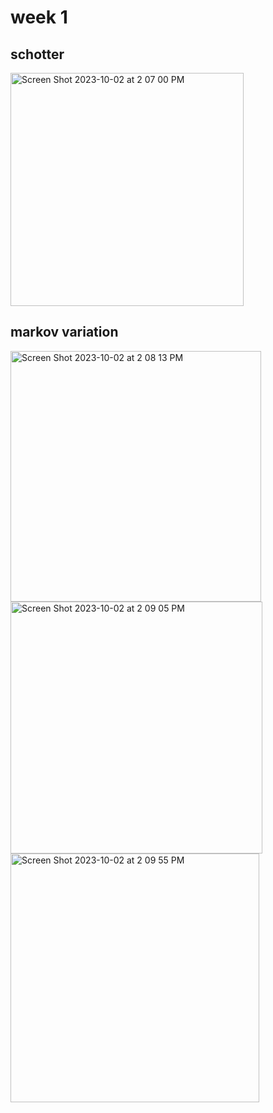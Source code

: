 # week 1

## schotter
<img width="373" alt="Screen Shot 2023-10-02 at 2 07 00 PM" src="https://github.com/nworb999/ucsb-mat/assets/20407156/d408d033-9101-488e-a88d-b47eadc66f7a">

## markov variation

<img width="401" alt="Screen Shot 2023-10-02 at 2 08 13 PM" src="https://github.com/nworb999/ucsb-mat/assets/20407156/21c47c8b-af40-4557-ace1-7c966a387217">

<img width="403" alt="Screen Shot 2023-10-02 at 2 09 05 PM" src="https://github.com/nworb999/ucsb-mat/assets/20407156/1ffbbf59-5710-4777-a116-61249947bcff">

<img width="398" alt="Screen Shot 2023-10-02 at 2 09 55 PM" src="https://github.com/nworb999/ucsb-mat/assets/20407156/6c103238-b9a6-4ed0-a4e2-723f64d4512a">
